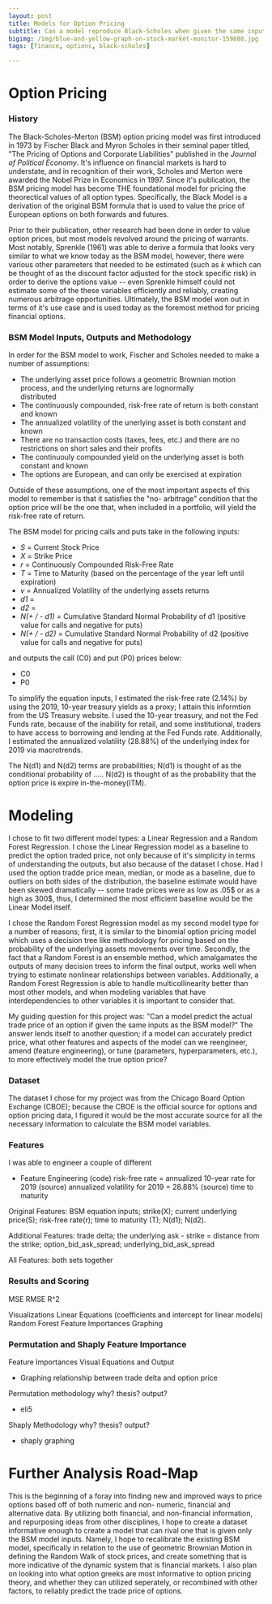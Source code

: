 ```yaml
---
layout: post
title: Models for Option Pricing
subtitle: Can a model reproduce Black-Scholes when given the same inputs?
bigimg: /img/blue-and-yellow-graph-on-stock-market-monitor-159888.jpg
tags: [finance, options, black-scholes]

---
```


# Option Pricing

### History
The Black-Scholes-Merton (BSM) option pricing model was first introduced in 1973 by Fischer Black and Myron Scholes in their
seminal paper titled, "The Pricing of Options and Corporate Liabilities" published in the *Journal of Political Economy*. It's
influence on financial markets is hard to understate, and in recognition of their work, Scholes and Merton were awarded the 
Nobel Prize in Economics in 1997. Since it's publication, the BSM pricing model has become THE foundational model for pricing 
the theorectical values of all option types. Specifically, the Black Model is a derivation of the original BSM formula that 
is used to value the price of European options on both forwards and futures. 

Prior to their publication, other research had been done in order to value option prices, but most models revolved around the 
pricing of warrants. Most notably, Sprenkle (1961) was able to derive a formula that looks very similar to what we know today 
as the BSM model, however, there were various other parameters that needed to be estimated (such as *k* which can be thought 
of as the discount factor adjusted for the stock specific risk) in order to derive the options value -- even Sprenkle 
himself could not estimate some of the these variables efficiently and reliably, creating numerous arbitrage opportunities. 
Ultimately, the BSM model won out in terms of it's use case and is used today as the foremost method for pricing financial 
options.


### BSM Model Inputs, Outputs and Methodology
In order for the BSM model to work, Fischer and Scholes needed to make a number of assumptions:
 
  - The underlying asset price follows a geometric Brownian motion process, and the underlying returns are lognormally       
    distributed 
  - The continuously compounded, risk-free rate of return is both constant and known
  - The annualized volatility of the unerlying asset is both constant and known
  - There are no transaction costs (taxes, fees, etc.) and there are no restrictions on short sales and their profits
  - The continuouly compounded yield on the underlying asset is both constant and known
  - The options are European, and can only be exercised at expiration
 
Outside of these assumptions, one of the most important aspects of this model to remember is that it satisfies the "no-
arbitrage" condition that the option price will be the one that, when included in a portfolio, will yield the risk-free rate 
of return. 

The BSM model for pricing calls and puts take in the following inputs:

- *S* = Current Stock Price
- *X* = Strike Price
- *r* = Continuously Compounded Risk-Free Rate 
- *T* = Time to Maturity (based on the percentage of the year left until expiration)
- *v* = Annualized Volatility of the underlying assets returns
- *d1* = 
- *d2* = 
- *N(+ / - d1)* = Cumulative Standard Normal Probability of d1 (positive value for calls and negative for puts)
- *N(+ / - d2)* = Cumulative Standard Normal Probability of d2 (positive value for calls and negative for puts)

and outputs the call (C0) and put (P0) prices below:

- C0
- P0

To simplify the equation inputs, I estimated the risk-free rate (2.14%) by using the 2019, 10-year treasury yields as a 
proxy; I attain this informtion from the US Treasury website. I used the 10-year treasury, and not the Fed Funds rate, because 
of the inability for retail, and some institutional, traders to have access to borrowing and lending at the Fed Funds rate. 
Additionally, I estimated the annualized volatility (28.88%) of the underlying index for 2019 via macrotrends.

The N(d1) and N(d2) terms are probabilities; N(d1) is thought of as the conditional probability of ..... N(d2) is thought of 
as the probability that the option price is expire in-the-money(ITM). 


# Modeling
I chose to fit two different model types: a Linear Regression and a Random Forest Regression. I chose the Linear Regression 
model as a baseline to predict the option traded price, not only because of it's simplicity in terms of understanding the 
outputs, but also because of the dataset I chose. Had I used the option tradde price mean, median, or mode as a baseline, due 
to outliers on both sides of the distribution, the baseline estimate would have been skewed dramatically -- some trade prices 
were as low as .05$ or as a high as 300$, thus, I determined the most efficient baseline would be the Linear Model itself.

I chose the Random Forest Regression model as my second model type for a number of reasons; first, it is similar to the 
binomial option pricing model which uses a decision tree like methodology for pricing based on the probability of the 
underlying assets movements over time. Secondly, the fact that a Random Forest is an ensemble method, which amalgamates the 
outputs of many decision trees to inform the final output, works well when trying to estimate nonlinear relationships between 
variables. Additionally, a Random Forest Regression is able to handle multicollinearity better than most other models, and 
when modeling variables that have interdependencies to other variables it is important to consider that.

My guiding question for this project was: "Can a model predict the actual trade price of an option if given the same inputs
as the BSM model?" The answer lends itself to another question; if a model can accurately predict price, what other features 
and aspects of the model can we reengineer, amend (feature engineering), or tune (parameters, hyperparameters, etc.), to more 
effectively model the true option price?

### Dataset 
The dataset I chose for my project was from the Chicago Board Option Exchange (CBOE); because the CBOE is the official source 
for options and option pricing data, I figured it would be the most accurate source for all the necessary information to 
calculate the BSM model variables.


### Features
I was able to engineer a couple of different 

- Feature Engineering (code)
risk-free rate = annualized 10-year rate for 2019 (source)
annualized volatility for 2019 = 28.88% (source)
time to maturity

Original Features: BSM equation inputs; strike(X); current underlying price(S); risk-free rate(r); time to maturity (T); 
N(d1); N(d2).

Additional Features: trade delta; the underlying ask - strike = distance from the strike; option_bid_ask_spread; 
underlying_bid_ask_spread

All Features: both sets together 

### Results and Scoring

MSE
RMSE
R^2

Visualizations
Linear Equations (coefficients and intercept for linear models)
Random Forest Feature Importances Graphing


### Permutation and Shaply Feature Importance
Feature Importances
Visual
Equations and Output
- Graphing relationship between trade delta and option price


Permutation methodology
why? thesis? output?
- eli5 

Shaply Methodology
why? thesis? output?
- shaply graphing



# Further Analysis Road-Map
This is the beginning of a foray into finding new and improved ways to price options based off of both numeric and non-
numeric, financial and alternative data. By utilizing both financial, and non-financial information, and repurposing ideas 
from other disciplines, I hope to create a dataset informative enough to create a model that can rival one that is 
given only the BSM model inputs. Namely, I hope to recalibrate the existing BSM model, specifically in relation to the use of 
geometric Brownian Motion in defining the Random Walk of stock prices, and create something that is more indicative of the 
dynamic system that is financial markets. I also plan on looking into what option greeks are most informative to option 
pricing theory, and whether they can utilized seperately, or recombined with other factors, to reliably predict the trade 
price of options.


